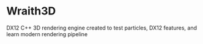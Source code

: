# Wraith3D
DX12 C++ 3D rendering engine created to test particles, DX12 features, and learn modern rendering pipeline
